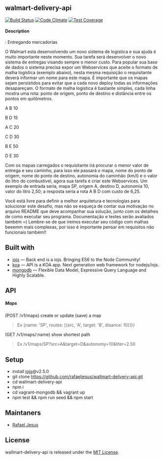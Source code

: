 ## walmart-delivery-api

[![Build Status](https://travis-ci.org/rafaeljesus/wallmart-delivery-api.svg?branch=master)](https://travis-ci.org/rafaeljesus/wallmart-delivery-api) [![Code Climate](https://codeclimate.com/github/rafaeljesus/wallmart-delivery-api/badges/gpa.svg)](https://codeclimate.com/github/rafaeljesus/wallmart-delivery-api) [![Test Coverage](https://codeclimate.com/github/rafaeljesus/wallmart-delivery-api/badges/coverage.svg)](https://codeclimate.com/github/rafaeljesus/wallmart-delivery-api/coverage)

#### Description
: Entregando mercadorias

O Walmart esta desenvolvendo um novo sistema de logistica e sua ajuda é muito importante neste momento.
Sua tarefa será desenvolver o novo sistema de entregas visando sempre o menor custo.
Para popular sua base de dados o sistema precisa expor um Webservices que aceite o formato de malha logística (exemplo abaixo),
nesta mesma requisição o requisitante deverá informar um nome para este mapa.
É importante que os mapas sejam persistidos para evitar que a cada novo deploy todas as informações desapareçam.
O formato de malha logística é bastante simples, cada linha mostra uma rota: ponto de origem, ponto de destino e distância entre os pontos em quilômetros.

A B 10

B D 15

A C 20

C D 30

B E 50

D E 30

Com os mapas carregados o requisitante irá procurar o menor valor de entrega e seu caminho,
para isso ele passará o mapa, nome do ponto de origem, nome do ponto de destino, autonomia do caminhão (km/l) e o valor do litro do combustivel,
agora sua tarefa é criar este Webservices. Um exemplo de entrada seria, mapa SP, origem A, destino D, autonomia 10, valor do litro 2,50;
a resposta seria a rota A B D com custo de 6,25.

Você está livre para definir a melhor arquitetura e tecnologias para solucionar este desafio,
mas não se esqueça de contar sua motivação no arquivo README que deve acompanhar sua solução,
junto com os detalhes de como executar seu programa. Documentação e testes serão avaliados também =)
Lembre-se de que iremos executar seu código com malhas beeemm mais complexas,
por isso é importante pensar em requisitos não funcionais também!!

## Built with
- [iojs](https://iojs.org) &mdash; Back end is a iojs. Bringing ES6 to the Node Community!
- [koa](http://koajs.com) &mdash; API is a KOA app. Next generation web framework for nodejs/iojs.
- [mongodb](https://www.mongodb.org) &mdash; Flexible Data Model, Expressive Query Language and Highly Scalable.

## API

##### Maps
(POST /v1/maps) create or update (save) a map
> Ex {name: 'SP', routes: [{src, 'A', target: 'B', disance: 10}]}}

(GET /v1/maps/:name) show shortest path
> Ex /v1/maps/SP?src=A&target=D&autonomy=10&liter=2.50

## Setup
* install [iojs](https://iojs.org)@v2.5.0
* git clone https://github.com/rafaeljesus/wallmart-delivery-api.git
* cd wallmart-delivery-api
* npm i
* cd vagrant-mongodb && vagrant up
* npm test && npm run seed && npm start

## Maintaners

* [Rafael Jesus](https://github.com/rafaeljesus)

## License
wallmart-delivery-api is released under the [MIT License](http://www.opensource.org/licenses/MIT).
